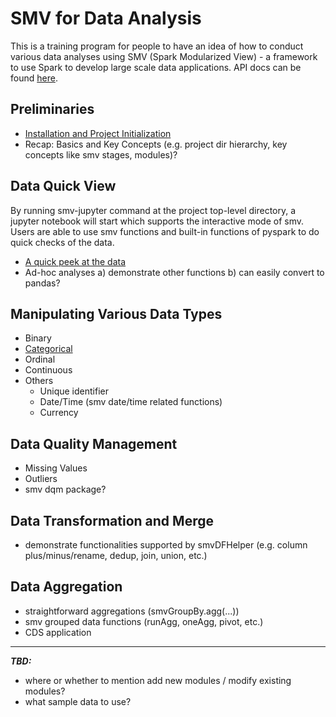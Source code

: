 # SMV for Data Analysis

This is a training program for people to have an idea of how to conduct various data analyses using SMV (Spark Modularized View) - a framework to use Spark to develop large scale data applications. API docs can be found [here](http://tresamigossd.github.io/SMV/scaladocs/index.html#org.tresamigos.smv.package).


## Preliminaries
* [Installation and Project Initialization](https://github.com/TresAmigosSD/SmvTraining)
* Recap: Basics and Key Concepts (e.g. project dir hierarchy, key concepts like smv stages, modules)?


## Data Quick View
By running smv-jupyter command at the project top-level directory, a jupyter notebook will start which supports the interactive mode of smv. Users are able to use smv functions and built-in functions of pyspark to do quick checks of the data. 
* [A quick peek at the data](https://render.githubusercontent.com/view/ipynb?commit=d41d368fdd521251fcec8a6bf637a6fa8965702b&enc_url=68747470733a2f2f7261772e67697468756275736572636f6e74656e742e636f6d2f73617261686e677576742f534d56666f7244617461416e616c797369732f643431643336386664643532313235316663656338613662663633376136666138393635373032622f6e6f7465626f6f6b732f446174615f517569636b5f566965772e6970796e62&nwo=sarahnguvt%2FSMVforDataAnalysis&path=notebooks%2FData_Quick_View.ipynb&repository_id=71542137#1.-A-quick-peek-at-the-data)
* Ad-hoc analyses
a) demonstrate other functions
b) can easily convert to pandas?


## Manipulating Various Data Types
* Binary
* [Categorical](link)
* Ordinal
* Continuous
* Others
  * Unique identifier
  * Date/Time (smv date/time related functions)
  * Currency


## Data Quality Management
* Missing Values
* Outliers
* smv dqm package?    

## Data Transformation and Merge
* demonstrate functionalities supported by smvDFHelper (e.g. column plus/minus/rename, dedup, join, union, etc.)


## Data Aggregation
* straightforward aggregations (smvGroupBy.agg(...))
* smv grouped data functions (runAgg, oneAgg, pivot, etc.)
* CDS application

----
***TBD:***
* where or whether to mention add new modules / modify existing modules?
* what sample data to use? 
